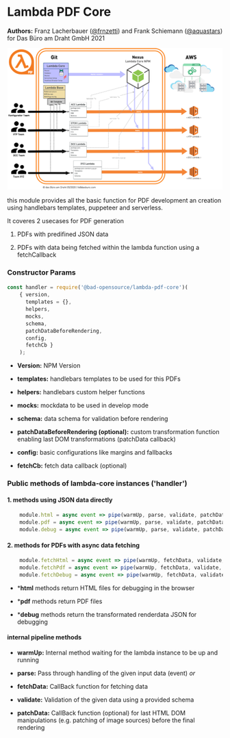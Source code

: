 # Lambda PDF Core
**Authors:** Franz Lacherbauer ([@frnzetti](https://github.com/frnzetti)) and Frank Schiemann ([@aquastars](https://github.com/aquastars)) for Das Büro am Draht GmbH 2021

![](LamdaPDF.png)

this module provides all the basic function for PDF development an creation using handlebars templates, puppeteer and serverless.

It coveres 2 usecases for PDF generation

1. PDFs with predifined JSON data

2. PDFs with data being fetched within the lambda function using a fetchCallback

### Constructor Params

```javascript
const handler = require('@bad-opensource/lambda-pdf-core')(
    { version,
      templates = {},
      helpers,
      mocks,
      schema,
      patchDataBeforeRendering,
      config,
      fetchCb }
    );
```

- **Version:** NPM Version

- **templates:** handlebars templates to be used for this PDFs

- **helpers:** handlebars custom helper functions

- **mocks:** mockdata to be used in develop mode

- **schema:** data schema for validation before rendering

- **patchDataBeforeRendering (optional):** custom transformation function enabling last DOM transformations (patchData callback)

- **config:** basic configurations like margins and fallbacks

- **fetchCb:** fetch data callback (optional)


### Public methods of lambda-core instances ('handler')

#### 1. methods using JSON data directly

```javascript
    module.html = async event => pipe(warmUp, parse, validate, patchData, returnHtml)(event);
    module.pdf = async event => pipe(warmUp, parse, validate, patchData, returnPdf)(event);
    module.debug = async event => pipe(warmUp, parse, validate, patchData, returnDebug)(event);
```

#### 2. methods for PDFs with async data fetching

```javascript
    module.fetchHtml = async event => pipe(warmUp, fetchData, validate, patchData, returnHtml)(event);
    module.fetchPdf = async event => pipe(warmUp, fetchData, validate, patchData, returnPdf)(event);
    module.fetchDebug = async event => pipe(warmUp, fetchData, validate, patchData, returnDebug)(event);
```

- ***html** methods return HTML files for debugging in the browser

- ***pdf** methods return PDF files

- ***debug**  methods return the transformated renderdata JSON for debugging

#### internal pipeline methods

- **warmUp:** Internal method waiting for the lambda instance to be up and running

- **parse:** Pass through handling of the given input data (event)
    _or_
- **fetchData:** CallBack function for fetching data

- **validate:** Validation of the given data using a provided schema

- **patchData:** CallBack function (optional) for last HTML DOM manipulations (e.g. patching of image sources) before the final rendering 
